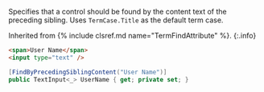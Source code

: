 Specifies that a control should be found by the content text of the preceding sibling.
Uses `TermCase.Title` as the default term case.

Inherited from {% include clsref.md name="TermFindAttribute" %}.
{:.info}

```html
<span>User Name</span>
<input type="text" />
```
```cs
[FindByPrecedingSiblingContent("User Name")]
public TextInput<_> UserName { get; private set; }
```